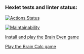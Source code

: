 ### Hexlet tests and linter status:
[![Actions Status](https://github.com/concentrator/frontend-project-lvl1/workflows/hexlet-check/badge.svg)](https://github.com/concentrator/frontend-project-lvl1/actions)

[![Maintainability](https://api.codeclimate.com/v1/badges/d1e5a3e3d6c62d79b865/maintainability)](https://codeclimate.com/github/concentrator/frontend-project-lvl1/maintainability)

[Install and play the Brain Even game](https://asciinema.org/a/NG2noTZrgbzlEit3aYBOK10wm)

[Play the Brain Calc game](https://asciinema.org/a/oBwCkcfErsdl3UYEUg4cUndkm)
